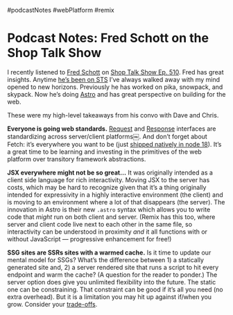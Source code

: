 #podcastNotes #webPlatform #remix

# Podcast Notes: Fred Schott on the Shop Talk Show

I recently listened to [Fred Schott](https://twitter.com/fredkschott) on [Shop Talk Show Ep. 510](https://shoptalkshow.com/510/). Fred has great insights. Anytime [he’s been on STS](https://shoptalkshow.com/448/) I’ve always walked away with my mind opened to new horizons. Previously he has worked on pika, snowpack, and skypack. Now he’s doing [Astro](https://astro.build) and has great perspective on building for the web. 

These were my high-level takeaways from his convo with Dave and Chris.

**Everyone is going web standards.** [Request](https://developer.mozilla.org/en-US/docs/Web/API/Request) and [Response](https://developer.mozilla.org/en-US/docs/Web/API/Response) interfaces are standardizing across server/client platforms￼. And don’t forget about Fetch: it’s everywhere you want to be (just [shipped natively in node 18](https://nodejs.org/en/blog/announcements/v18-release-announce/)). It’s a great time to be learning and investing in the primitives of the web platform over transitory framework abstractions. 

**JSX everywhere might not be so great…** It was originally intended as a client side language for rich interactivity. Moving JSX to the server has costs, which may be hard to recognize given that it’s a thing originally intended for expressivity in a highly interactive environment (the client) and is moving to an environment where a lot of that disappears (the server). The innovation in Astro is their new `.astro` syntax which allows you to write code that _might_ run on both client and server. (Remix has this too, where server and client code live next to each other in the same file, so interactivity can be understood in proximity _and_ it all functions with or without JavaScript — progressive enhancement for free!)

**SSG sites are SSRs sites with a warmed cache.** Is it time to update our mental model for SSGs? What’s the difference between 1) a statically generated site and, 2) a server rendered site that runs a script to hit every endpoint and warm the cache? (A question for the reader to ponder.) The server option does give you unlimited flexibility into the future. The static one can be constraining. That constraint can be good if it’s all you need (no extra overhead). But it is a limitation you may hit up against if/when you grow. Consider your [trade-offs](https://tech.sagesure.com/blog/2021-11-30-design-systems-and-trade-offs/).